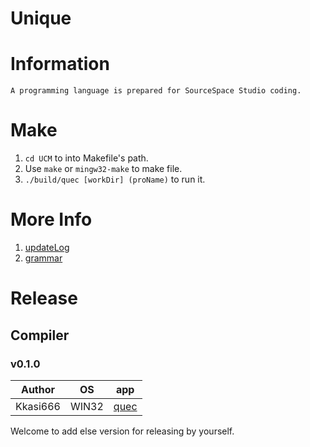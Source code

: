 # Unique

# Information
	A programming language is prepared for SourceSpace Studio coding.

# Make
1. `cd UCM` to into Makefile's path. 
2. Use `make` or `mingw32-make` to make file.
3. `./build/quec [workDir] (proName)` to run it.

# More Info
1. [updateLog](./doc/updateLog.md)
2. [grammar](./doc/garmmar.md)

# Release
## Compiler
### v0.1.0
|   Author  |    OS     | app |
|:---------:|:---------:|:---------:|
|   Kkasi666   |    WIN32    | [quec](./Release/Compiler/v0.1.0/win32_quec.zip) |

Welcome to add else version for releasing by yourself.